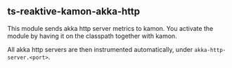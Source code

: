 ts-reaktive-kamon-akka-http
---------------------------

This module sends akka http server metrics to kamon. You activate the module by having it on the classpath together with kamon. 

All akka http servers are then instrumented automatically, under `akka-http-server.<port>`.
